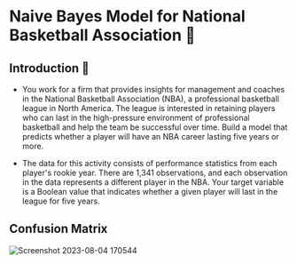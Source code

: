 # Naive Bayes Model for National Basketball Association 🏀

## Introduction 🔗

* You work for a firm that provides insights for management and coaches in the National Basketball Association (NBA), a professional basketball league in North America. The league is interested in retaining players who can last in the high-pressure environment of professional basketball and help the team be successful over time. Build a model that predicts whether a player will have an NBA career lasting five years or more. 

* The data for this activity consists of performance statistics from each player's rookie year. There are 1,341 observations, and each observation in the data represents a different player in the NBA. Your target variable is a Boolean value that indicates whether a given player will last in the league for five years.

## Confusion Matrix

![Screenshot 2023-08-04 170544](https://github.com/sagarv2522/Naive-Bayes-National-Basketball-Player/assets/109810639/46fed213-21c8-4d89-95da-e1d8fb285786)
